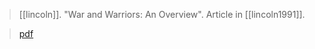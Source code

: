 > [[lincoln]]. "War and Warriors: An Overview". Article in [[lincoln1991]].

> [pdf](a/lincoln1991-war.pdf)